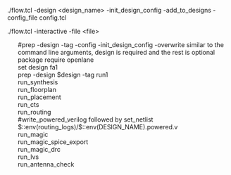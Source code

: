 ./flow.tcl -design \<design_name\> -init_design_config -add_to_designs -config_file config.tcl

./flow.tcl -interactive -file \<file\>


<ul>
#prep -design <design> -tag <tag> -config <config> -init_design_config -overwrite similar to the command line arguments, design is required and the rest is optional<br/>
package require openlane<br/>
set design fa1<br/>
prep -design $design -tag run1<br/>
run_synthesis<br/>
run_floorplan<br/>
run_placement<br/>
run_cts<br/>
run_routing<br/>
#write_powered_verilog followed by set_netlist $::env(routing_logs)/$::env(DESIGN_NAME).powered.v<br/>
run_magic<br/>
run_magic_spice_export<br/>
run_magic_drc<br/>
run_lvs<br/>
run_antenna_check</ul><br/>
